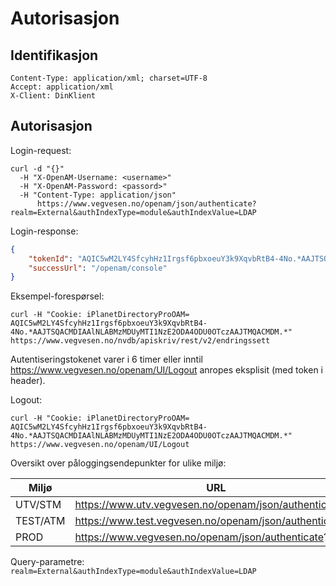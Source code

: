 # Autorisasjon

## Identifikasjon

```
Content-Type: application/xml; charset=UTF-8
Accept: application/xml
X-Client: DinKlient
```


## Autorisasjon
Login-request:
```
curl -d "{}"
  -H "X-OpenAM-Username: <username>"
  -H "X-OpenAM-Password: <passord>"
  -H "Content-Type: application/json"
      https://www.vegvesen.no/openam/json/authenticate?realm=External&authIndexType=module&authIndexValue=LDAP
```

Login-response:
```json
{  
    "tokenId": "AQIC5wM2LY4SfcyhHz1Irgsf6pbxoeuY3k9XqvbRtB4-4No.*AAJTSQACMDIAAlNLABMzMDUyMTI1NzE2ODA4ODU0OTczAAJTMQACMDM.*",
    "successUrl": "/openam/console"
}
```
Eksempel-forespørsel:

```
curl -H "Cookie: iPlanetDirectoryProOAM= AQIC5wM2LY4SfcyhHz1Irgsf6pbxoeuY3k9XqvbRtB4-4No.*AAJTSQACMDIAAlNLABMzMDUyMTI1NzE2ODA4ODU0OTczAAJTMQACMDM.*" https://www.vegvesen.no/nvdb/apiskriv/rest/v2/endringssett
```
Autentiseringstokenet varer i 6 timer eller inntil https://www.vegvesen.no/openam/UI/Logout anropes eksplisit (med token i header).

Logout:
```
curl -H "Cookie: iPlanetDirectoryProOAM= AQIC5wM2LY4SfcyhHz1Irgsf6pbxoeuY3k9XqvbRtB4-4No.*AAJTSQACMDIAAlNLABMzMDUyMTI1NzE2ODA4ODU0OTczAAJTMQACMDM.*" https://www.vegvesen.no/openam/UI/Logout
```

Oversikt over påloggingsendepunkter for ulike miljø:

|Miljø|URL|Cookie-name|
|-|-|-|
|UTV/STM|https://www.utv.vegvesen.no/openam/json/authenticate?... |iPlanetDirectoryProOAMutv|
|TEST/ATM|https://www.test.vegvesen.no/openam/json/authenticate?... |iPlanetDirectoryProOAMTP|
|PROD|https://www.vegvesen.no/openam/json/authenticate?... |iPlanetDirectoryProOAM|

Query-parametre: `realm=External&authIndexType=module&authIndexValue=LDAP`
